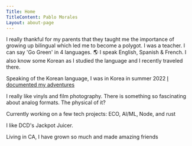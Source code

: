 ```yaml
---
Title: Home
TitleContent: Pablo Morales
Layout: about-page
---
```

<style>
.social {
  text-align: center;
  font-size: 2.5em;
  color: #555;
  overflow: hidden;

  a {
    color: inherit;
    text-decoration: none;
  }


.wrapper {
  height: 100vh;
  /*This part is important for centering*/
  display: grid;
  place-items: center;
}

.typing-demo {
  width: 32ch;
  animation: typing 2s steps(30), blink .5s step-end infinite alternate;
  white-space: nowrap;
  overflow: hidden;
  border-right: 3px solid;
  font-family: monospace;
  font-size: 2em;
}

@keyframes typing {
  from {
    width: 0
  }
}
    
@keyframes blink {
  50% {
    border-color: transparent
  }
}  
</style>




 <div class="p-note" markdown="1">
I really thankful for my parents that they taught me the importance of growing up bilingual which led me to become a polygot. I was a teacher. I can say 'Go Green' in 4 languages. 🌎 I speak English, Spanish & French. I also know some Korean as I studied the language and I recently traveled there.  

Speaking of the Korean language, I was in Korea in summer 2022 [I documented my adventures](/korea)

I really like vinyls and film photography. There is something so fascinating about analog formats. The physical of it? 

Currently working on a few tech projects: ECO, AI/ML, Node, and rust

I like DCD's Jackpot Juicer.

Living in CA, I have grown so much and made amazing friends


</div>
<link href="https://twitter.com/thepablomorales" rel="me">


